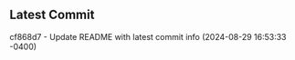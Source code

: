 
## Latest Commit
cf868d7 - Update README with latest commit info (2024-08-29 16:53:33 -0400) <Yunxi-Zhou>
